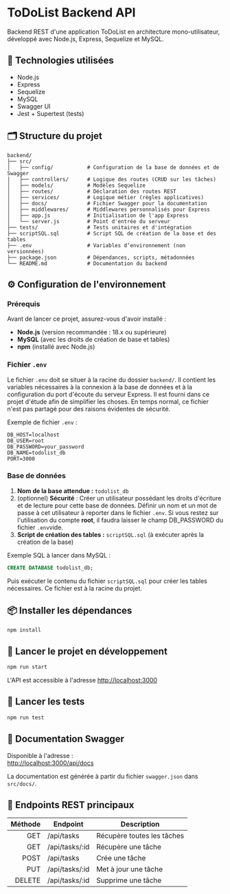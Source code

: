 # ToDoList Backend API

Backend REST d'une application ToDoList en architecture mono-utilisateur, développé avec Node.js, Express, Sequelize et MySQL.

## 🚀 Technologies utilisées

- Node.js  
- Express  
- Sequelize  
- MySQL  
- Swagger UI  
- Jest + Supertest (tests)

## 🗂️ Structure du projet

```
backend/
├── src/
│   ├── config/           # Configuration de la base de données et de Swagger
│   ├── controllers/      # Logique des routes (CRUD sur les tâches)
│   ├── models/           # Modèles Sequelize
│   ├── routes/           # Déclaration des routes REST
│   ├── services/         # Logique métier (règles applicatives)
│   ├── docs/             # Fichier Swagger pour la documentation
│   ├── middlewares/      # Middlewares personnalisés pour Express
│   ├── app.js            # Initialisation de l'app Express
│   └── server.js         # Point d'entrée du serveur
├── tests/                # Tests unitaires et d'intégration
├── scriptSQL.sql         # Script SQL de création de la base et des tables
├── .env                  # Variables d’environnement (non versionnées)
├── package.json          # Dépendances, scripts, métadonnées
└── README.md             # Documentation du backend
```

## ⚙️ Configuration de l'environnement

### Prérequis

Avant de lancer ce projet, assurez-vous d'avoir installé :

- **Node.js** (version recommandée : 18.x ou supérieure)  
- **MySQL** (avec les droits de création de base et tables)  
- **npm** (installé avec Node.js)

### Fichier `.env`

Le fichier `.env` doit se situer à la racine du dossier `backend/`. Il contient les variables nécessaires à la connexion à la base de données et à la configuration du port d'écoute du serveur Express. Il est fourni dans ce projet d'étude afin de simplifier les choses. En temps normal, ce fichier n'est pas partagé pour des raisons évidentes de sécurité.

Exemple de fichier `.env` :

```
DB_HOST=localhost
DB_USER=root
DB_PASSWORD=your_password
DB_NAME=todolist_db
PORT=3000
```

### Base de données

1. **Nom de la base attendue :** `todolist_db`  
2. (optionnel) **Sécurité** : Créer un utilisateur possédant les droits d'écriture et de lecture pour cette base de données. Définir un nom et un mot de passe à cet utilisateur à reporter dans le fichier `.env`. Si vous restez sur l'utilisation du compte **root**, il faudra laisser le champ DB_PASSWORD du fichier `.env`vide.
3. **Script de création des tables :** `scriptSQL.sql` (à exécuter après la création de la base)  

Exemple SQL à lancer dans MySQL :

```sql
CREATE DATABASE todolist_db;
```

Puis exécuter le contenu du fichier `scriptSQL.sql` pour créer les tables nécessaires. Ce fichier est à la racine du projet.

## 📦 Installer les dépendances

```bash
npm install
```

## 🚀 Lancer le projet en développement

```bash
npm run start
```

L'API est accessible à l'adresse [http://localhost:3000](http://localhost:3000)

## 🧪 Lancer les tests

```bash
npm run test
```

## 📘 Documentation Swagger

Disponible à l'adresse :  
[http://localhost:3000/api/docs](http://localhost:3000/api/docs)

La documentation est générée à partir du fichier `swagger.json` dans `src/docs/`.

## 📌 Endpoints REST principaux

| Méthode | Endpoint         | Description              |
|--------:|------------------|--------------------------|
| GET     | /api/tasks       | Récupère toutes les tâches |
| GET     | /api/tasks/:id   | Récupère une tâche        |
| POST    | /api/tasks       | Crée une tâche            |
| PUT     | /api/tasks/:id   | Met à jour une tâche      |
| DELETE  | /api/tasks/:id   | Supprime une tâche        |



